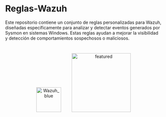 # Reglas-Wazuh

Este repositorio contiene un conjunto de reglas personalizadas para Wazuh, diseñadas específicamente para analizar y detectar eventos generados por Sysmon en sistemas Windows. Estas reglas ayudan a mejorar la visibilidad y detección de comportamientos sospechosos o maliciosos.

<div style="margin-top: 40px; text-align: center;">
  <img src="https://github.com/user-attachments/assets/8198d1c9-39b3-4fd0-8347-a5301bb50a7d" alt="Wazuh_blue" style="width: 80px; display: inline-block; margin-right: 30px;"/>
  <img src="https://github.com/user-attachments/assets/2b6d309d-437c-4f28-9ca8-84856fd7d80d" alt="featured" style="width: 190px; display: inline-block;"/>
</div>


